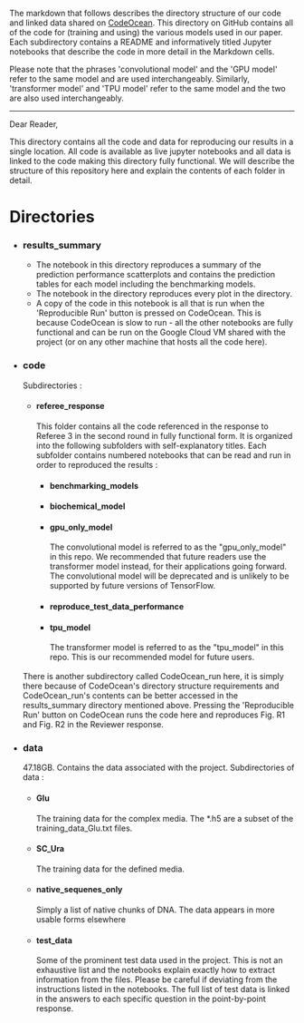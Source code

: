 The markdown that follows describes the directory structure of our code and linked data shared on [CodeOcean](https://codeocean.com/capsule/8020974/tree). This directory on GitHub contains all of the code for (training and using) the various models used in our paper. Each subdirectory contains a README and informatively titled Jupyter notebooks that describe the code in more detail in the Markdown cells.

Please note that the phrases 'convolutional model' and the 'GPU model' refer to the same model and are used interchangeably. Similarly, 'transformer model' and 'TPU model' refer to the same model and the two are also used interchangeably. 


---
Dear Reader,

This directory contains all the code and data for reproducing our results in a single location. All code is available as live jupyter notebooks and all data is linked to the code making this directory fully functional. We will describe the structure of this repository here and explain the contents of each folder in detail.

<h1> Directories</h1>

<ul>
  <li> <h3>results_summary</h3>
    <ul>
      <li> The notebook in this directory reproduces a summary of the prediction performance scatterplots and contains the prediction tables for each model including the benchmarking models.
      <li> The notebook in the directory reproduces every plot in the directory.
      <li> A copy of the code in this notebook is all that is run when the 'Reproducible Run' button is pressed on CodeOcean. This is because CodeOcean is slow to run - all the other notebooks are fully functional and can be run on the Google Cloud VM shared with the project (or on any other machine that hosts all the code here). 
    </ul>


  <li> <h3>code</h3> 
        Subdirectories : 
        <ul>
      <li> <h4>referee_response</h4>
            This folder contains all the code referenced in the response to Referee 3 in the second round in fully functional form. It is organized into the following subfolders with self-explanatory titles. Each subfolder contains numbered notebooks that can be read and run in order to reproduced the results  :
      <ul>
      <li> <h4>benchmarking_models</h4>
      <li> <h4>biochemical_model</h4>
       <li> <h4>gpu_only_model</h4>The convolutional model is referred to as the "gpu_only_model" in this repo. We recommended that future readers use the transformer model instead, for their applications going forward. The convolutional model will be deprecated and is unlikely to be supported by future versions of TensorFlow.
      <li> <h4>reproduce_test_data_performance</h4>
      <li> <h4>tpu_model</h4>The transformer model is referred to as the "tpu_model" in this repo. This is our recommended model for future users.
    </ul>
    </ul>
    <br>
There is another subdirectory called CodeOcean_run here, it is simply there because of CodeOcean's directory structure requirements and CodeOcean_run's contents can be better accessed in the results_summary directory mentioned above. Pressing the 'Reproducible Run' button on CodeOcean runs the code here and reproduces Fig. R1 and Fig. R2 in the Reviewer response.


  <li> <h3>data </h3>
        47.18GB. Contains the data associated with the project. Subdirectories of data :
    <ul>
      <li> <h4>Glu </h4>
              The training data for the complex media. The *.h5 are a subset of the training_data_Glu.txt files.
      <li> <h4>SC_Ura</h4>
              The training data for the defined media.
      <li> <h4>native_sequenes_only</h4>
              Simply a list of native chunks of DNA. The data appears in more usable forms elsewhere
      <li> <h4>test_data</h4>
              Some of the prominent test data used in the project. This is not an exhaustive list and the notebooks explain exactly how to extract information from the files. Please be careful if deviating from the instructions listed in the notebooks. The full list of test data is linked in the answers to each specific question in the point-by-point response.
    </ul>


 </ul>
